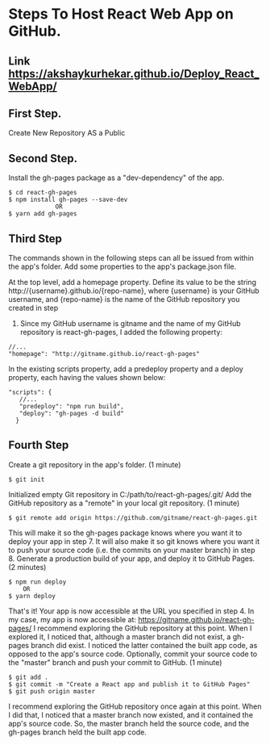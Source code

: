 # Steps To Host React Web App on GitHub.
 ## Link https://akshaykurhekar.github.io/Deploy_React_WebApp/
 
## First Step.
 Create New Repository AS a Public  
## Second Step.
  Install the gh-pages package as a "dev-dependency" of the app.
    
    $ cd react-gh-pages
    $ npm install gh-pages --save-dev
                 OR
    $ yarn add gh-pages 

## Third Step
  The commands shown in the following steps can all be issued from within the app's folder.
  Add some properties to the app's package.json file.

  At the top level, add a homepage property. Define its value to be the string http://{username}.github.io/{repo-name}, where {username} is your GitHub username, and {repo-name} is the name of the GitHub repository you created in step
  1. Since my GitHub username is gitname and the name of my GitHub repository is react-gh-pages, I added the following property:
    
    //...
    "homepage": "http://gitname.github.io/react-gh-pages"
  
  In the existing scripts property, add a predeploy property and a deploy property, each having the values shown below:
  
    "scripts": {
       //...
       "predeploy": "npm run build",
       "deploy": "gh-pages -d build"
      }

## Fourth Step
 Create a git repository in the app's folder. (1 minute)

    $ git init

Initialized empty Git repository in C:/path/to/react-gh-pages/.git/
Add the GitHub repository as a "remote" in your local git repository. (1 minute)

    $ git remote add origin https://github.com/gitname/react-gh-pages.git

This will make it so the gh-pages package knows where you want it to deploy your app in step 7.
It will also make it so git knows where you want it to push your source code (i.e. the commits on your master branch) in step 8.
Generate a production build of your app, and deploy it to GitHub Pages. (2 minutes)

    $ npm run deploy
        OR
    $ yarn deploy    

That's it! Your app is now accessible at the URL you specified in step 4.
In my case, my app is now accessible at: https://gitname.github.io/react-gh-pages/
I recommend exploring the GitHub repository at this point. When I explored it, I noticed that, although a master branch did not exist, a gh-pages branch did exist. I noticed the latter contained the built app code, as opposed to the app's source code.
Optionally, commit your source code to the "master" branch and push your commit to GitHub. (1 minute)

    $ git add .
    $ git commit -m "Create a React app and publish it to GitHub Pages"
    $ git push origin master
 
   I recommend exploring the GitHub repository once again at this point.
   When I did that, I noticed that a master branch now existed, and it contained the app's source code.
   So, the master branch held the source code, and the gh-pages branch held the built app code.
